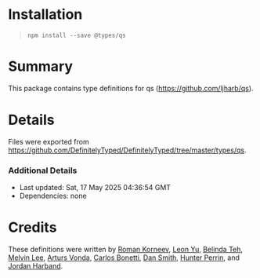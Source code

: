 # Installation
>
> `npm install --save @types/qs`

# Summary

This package contains type definitions for qs (<https://github.com/ljharb/qs>).

# Details

Files were exported from <https://github.com/DefinitelyTyped/DefinitelyTyped/tree/master/types/qs>.

### Additional Details

* Last updated: Sat, 17 May 2025 04:36:54 GMT
* Dependencies: none

# Credits

These definitions were written by [Roman Korneev](https://github.com/RWander), [Leon Yu](https://github.com/leonyu), [Belinda Teh](https://github.com/tehbelinda), [Melvin Lee](https://github.com/zyml), [Arturs Vonda](https://github.com/artursvonda), [Carlos Bonetti](https://github.com/CarlosBonetti), [Dan Smith](https://github.com/dpsmith3), [Hunter Perrin](https://github.com/hperrin), and [Jordan Harband](https://github.com/ljharb).
